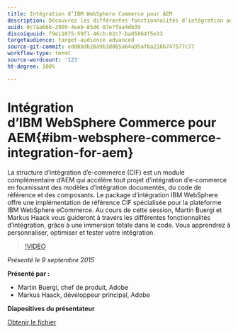 ```yaml
---
title: Intégration d’IBM WebSphere Commerce pour AEM
description: Découvrez les différentes fonctionnalités d’intégration au travers de cette immersion dans le code. Découvrez comment personnaliser, optimiser et tester votre intégration.
uuid: 0c7aa66b-3909-4eeb-85d6-87e7faa4db39
discoiquuid: f9e11075-59f1-46cb-82c7-ba85864f5e33
targetaudience: target-audience advanced
source-git-commit: edd0bdb28a9b3d065a64a95af6a216b747577c77
workflow-type: tm+mt
source-wordcount: '123'
ht-degree: 100%

---
```


# Intégration d’IBM WebSphere Commerce pour AEM{#ibm-websphere-commerce-integration-for-aem}

La structure d’intégration d’e-commerce (CIF) est un module complémentaire d’AEM qui accélère tout projet d’intégration d’e-commerce en fournissant des modèles d’intégration documentés, du code de référence et des composants. Le package d’intégration IBM WebSphere offre une implémentation de référence CIF spécialisée pour la plateforme IBM WebSphere eCommerce. Au cours de cette session, Martin Buergi et Markus Haack vous guideront à travers les différentes fonctionnalités d’intégration, grâce à une immersion totale dans le code. Vous apprendrez à personnaliser, optimiser et tester votre intégration.

>[!VIDEO](https://video.tv.adobe.com/v/19375/?quality=9)

*Présenté le 9 septembre 2015*

**Présenté par :**

* Martin Buergi, chef de produit, Adobe
* Markus Haack, développeur principal, Adobe

**Diapositives du présentateur**

[Obtenir le fichier](assets/150909-aem-gems-ibm-websphere-commerce-integration.pdf)
<!--
[Get back to the Overview](https://helpx.adobe.com/experience-manager/kt/eseminars/gems/aem-index.html)
-->
